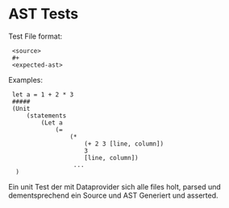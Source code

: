 # AST Tests

Test File format:

     <source>
     #+
     <expected-ast> 

Examples:

     let a = 1 + 2 * 3
     #####
     (Unit 
         (statements
             (Let a
                 (= 
                     (*
                         (+ 2 3 [line, column])
                         3
                         [line, column])
                      ...
      )

Ein unit Test der mit Dataprovider sich alle files holt,
parsed und dementsprechend ein Source und AST Generiert
und asserted.   